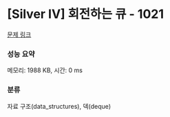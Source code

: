 # [Silver IV] 회전하는 큐 - 1021 

[문제 링크](https://www.acmicpc.net/problem/1021) 

### 성능 요약

메모리: 1988 KB, 시간: 0 ms

### 분류

자료 구조(data_structures), 덱(deque)


